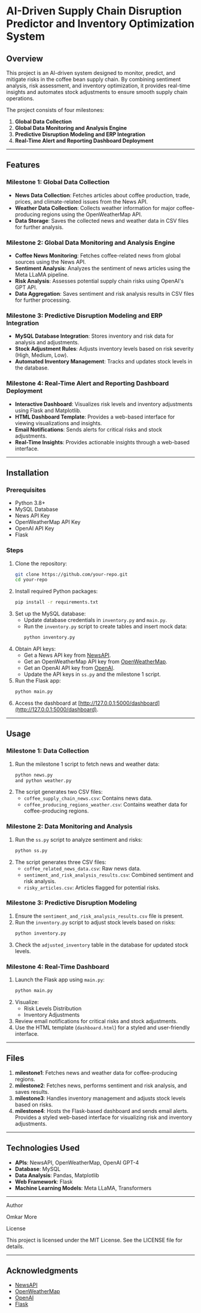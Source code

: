 # AI-Driven Supply Chain Disruption Predictor and Inventory Optimization System

## Overview
This project is an AI-driven system designed to monitor, predict, and mitigate risks in the coffee bean supply chain. By combining sentiment analysis, risk assessment, and inventory optimization, it provides real-time insights and automates stock adjustments to ensure smooth supply chain operations.

The project consists of four milestones:
1. **Global Data Collection**
2. **Global Data Monitoring and Analysis Engine**
3. **Predictive Disruption Modeling and ERP Integration**
4. **Real-Time Alert and Reporting Dashboard Deployment**

---

## Features
### Milestone 1: Global Data Collection
- **News Data Collection**: Fetches articles about coffee production, trade, prices, and climate-related issues from the News API.
- **Weather Data Collection**: Collects weather information for major coffee-producing regions using the OpenWeatherMap API.
- **Data Storage**: Saves the collected news and weather data in CSV files for further analysis.

### Milestone 2: Global Data Monitoring and Analysis Engine
- **Coffee News Monitoring**: Fetches coffee-related news from global sources using the News API.
- **Sentiment Analysis**: Analyzes the sentiment of news articles using the Meta LLaMA pipeline.
- **Risk Analysis**: Assesses potential supply chain risks using OpenAI's GPT API.
- **Data Aggregation**: Saves sentiment and risk analysis results in CSV files for further processing.

### Milestone 3: Predictive Disruption Modeling and ERP Integration
- **MySQL Database Integration**: Stores inventory and risk data for analysis and adjustments.
- **Stock Adjustment Rules**: Adjusts inventory levels based on risk severity (High, Medium, Low).
- **Automated Inventory Management**: Tracks and updates stock levels in the database.

### Milestone 4: Real-Time Alert and Reporting Dashboard Deployment
- **Interactive Dashboard**: Visualizes risk levels and inventory adjustments using Flask and Matplotlib.
- **HTML Dashboard Template**: Provides a web-based interface for viewing visualizations and insights.
- **Email Notifications**: Sends alerts for critical risks and stock adjustments.
- **Real-Time Insights**: Provides actionable insights through a web-based interface.

---

## Installation
### Prerequisites
- Python 3.8+
- MySQL Database
- News API Key
- OpenWeatherMap API Key
- OpenAI API Key
- Flask

### Steps
1. Clone the repository:
   ```bash
   git clone https://github.com/your-repo.git
   cd your-repo
   ```
2. Install required Python packages:
   ```bash
   pip install -r requirements.txt
   ```
3. Set up the MySQL database:
   - Update database credentials in `inventory.py` and `main.py`.
   - Run the `inventory.py` script to create tables and insert mock data:
     ```bash
     python inventory.py
     ```
4. Obtain API keys:
   - Get a News API key from [NewsAPI](https://newsapi.org/).
   - Get an OpenWeatherMap API key from [OpenWeatherMap](https://openweathermap.org/).
   - Get an OpenAI API key from [OpenAI](https://openai.com/).
   - Update the API keys in `ss.py` and the milestone 1 script.
5. Run the Flask app:
   ```bash
   python main.py
   ```
6. Access the dashboard at [http://127.0.0.1:5000/dashboard](http://127.0.0.1:5000/dashboard).

---

## Usage
### Milestone 1: Data Collection
1. Run the milestone 1 script to fetch news and weather data:
   ```bash
   python news.py
   and python weather.py

   ```
2. The script generates two CSV files:
   - `coffee_supply_chain_news.csv`: Contains news data.
   - `coffee_producing_regions_weather.csv`: Contains weather data for coffee-producing regions.

### Milestone 2: Data Monitoring and Analysis
1. Run the `ss.py` script to analyze sentiment and risks:
   ```bash
   python ss.py
   ```
2. The script generates three CSV files:
   - `coffee_related_news_data.csv`: Raw news data.
   - `sentiment_and_risk_analysis_results.csv`: Combined sentiment and risk analysis.
   - `risky_articles.csv`: Articles flagged for potential risks.

### Milestone 3: Predictive Disruption Modeling
1. Ensure the `sentiment_and_risk_analysis_results.csv` file is present.
2. Run the `inventory.py` script to adjust stock levels based on risks:
   ```bash
   python inventory.py
   ```
3. Check the `adjusted_inventory` table in the database for updated stock levels.

### Milestone 4: Real-Time Dashboard
1. Launch the Flask app using `main.py`:
   ```bash
   python main.py
   ```
2. Visualize:
   - Risk Levels Distribution
   - Inventory Adjustments
3. Review email notifications for critical risks and stock adjustments.
4. Use the HTML template (`dashboard.html`) for a styled and user-friendly interface.

---

## Files
1. **milestone1**: Fetches news and weather data for coffee-producing regions.
2. **milestone2**: Fetches news, performs sentiment and risk analysis, and saves results.
3. **milestone3**: Handles inventory management and adjusts stock levels based on risks.
4. **milestone4**: Hosts the Flask-based dashboard and sends email alerts. Provides a styled web-based interface for visualizing risk and inventory adjustments.

---

## Technologies Used
- **APIs**: NewsAPI, OpenWeatherMap, OpenAI GPT-4
- **Database**: MySQL
- **Data Analysis**: Pandas, Matplotlib
- **Web Framework**: Flask
- **Machine Learning Models**: Meta LLaMA, Transformers

---

Author

Omkar More

License

This project is licensed under the MIT License. See the LICENSE file for details.

---

## Acknowledgments
- [NewsAPI](https://newsapi.org/)
- [OpenWeatherMap](https://openweathermap.org/)
- [OpenAI](https://openai.com/)
- [Flask](https://flask.palletsprojects.com/)

